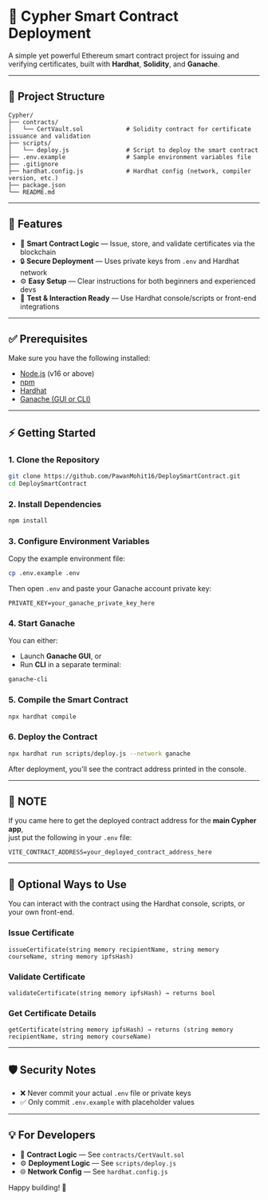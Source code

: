 # 🔐 Cypher Smart Contract Deployment

A simple yet powerful Ethereum smart contract project for issuing and verifying certificates, built with **Hardhat**, **Solidity**, and **Ganache**.

---

## 📁 Project Structure

```
Cypher/
├── contracts/
│   └── CertVault.sol            # Solidity contract for certificate issuance and validation
├── scripts/
│   └── deploy.js                # Script to deploy the smart contract
├── .env.example                 # Sample environment variables file
├── .gitignore
├── hardhat.config.js            # Hardhat config (network, compiler version, etc.)
├── package.json
└── README.md
```

---

## 🚀 Features

- 🧾 **Smart Contract Logic** — Issue, store, and validate certificates via the blockchain
- 🔒 **Secure Deployment** — Uses private keys from `.env` and Hardhat network
- ⚙️ **Easy Setup** — Clear instructions for both beginners and experienced devs
- 🧪 **Test & Interaction Ready** — Use Hardhat console/scripts or front-end integrations

---

## ✅ Prerequisites

Make sure you have the following installed:

- [Node.js](https://nodejs.org/) (v16 or above)
- [npm](https://www.npmjs.com/)
- [Hardhat](https://hardhat.org/)
- [Ganache (GUI or CLI)](https://trufflesuite.com/ganache/)

---

## ⚡ Getting Started

### 1. Clone the Repository

```bash
git clone https://github.com/PawanMohit16/DeploySmartContract.git
cd DeploySmartContract
```

### 2. Install Dependencies

```bash
npm install
```

### 3. Configure Environment Variables

Copy the example environment file:

```bash
cp .env.example .env
```

Then open `.env` and paste your Ganache account private key:

```env
PRIVATE_KEY=your_ganache_private_key_here
```

### 4. Start Ganache

You can either:

- Launch **Ganache GUI**, or
- Run **CLI** in a separate terminal:

```bash
ganache-cli
```

### 5. Compile the Smart Contract

```bash
npx hardhat compile
```

### 6. Deploy the Contract

```bash
npx hardhat run scripts/deploy.js --network ganache
```

After deployment, you'll see the contract address printed in the console.

---

## 📌 NOTE

If you came here to get the deployed contract address for the **main Cypher app**,  
just put the following in your `.env` file:

```env
VITE_CONTRACT_ADDRESS=your_deployed_contract_address_here
```

---

## 🧪 Optional Ways to Use

You can interact with the contract using the Hardhat console, scripts, or your own front-end.

### Issue Certificate

```solidity
issueCertificate(string memory recipientName, string memory courseName, string memory ipfsHash)
```

### Validate Certificate

```solidity
validateCertificate(string memory ipfsHash) → returns bool
```

### Get Certificate Details

```solidity
getCertificate(string memory ipfsHash) → returns (string memory recipientName, string memory courseName)
```

---

## 🛡️ Security Notes

- ❌ Never commit your actual `.env` file or private keys
- ✅ Only commit `.env.example` with placeholder values

---

## 💡 For Developers

- 🧾 **Contract Logic** — See `contracts/CertVault.sol`
- ⚙️ **Deployment Logic** — See `scripts/deploy.js`
- 🌐 **Network Config** — See `hardhat.config.js`

Happy building! 🎉
